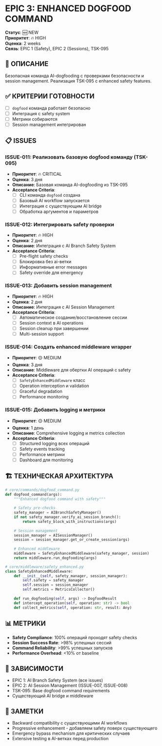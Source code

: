# EPIC 3: ENHANCED DOGFOOD COMMAND

**Статус**: 🆕 NEW  
**Приоритет**: 🔥 HIGH  
**Оценка**: 2 weeks  
**Связь**: EPIC 1 (Safety), EPIC 2 (Sessions), TSK-095

## 🎯 ОПИСАНИЕ

Безопасная команда AI-dogfooding с проверками безопасности и session management. Реализация TSK-095 с enhanced safety features.

## ✅ КРИТЕРИИ ГОТОВНОСТИ

- [ ] `dogfood` команда работает безопасно
- [ ] Интеграция с safety system
- [ ] Метрики собираются
- [ ] Session management интегрирован

## 📋 ISSUES

### **ISSUE-011: Реализовать базовую dogfood команду (TSK-095)**
- **Приоритет**: 🔥 CRITICAL
- **Оценка**: 3 дня
- **Описание**: Базовая команда AI-dogfooding из TSK-095
- **Acceptance Criteria**:
  - [ ] CLI команда `dogfood` создана
  - [ ] Базовый AI workflow запускается
  - [ ] Интеграция с существующим AI bridge
  - [ ] Обработка аргументов и параметров

### **ISSUE-012: Интегрировать safety проверки**
- **Приоритет**: 🔥 HIGH  
- **Оценка**: 2 дня
- **Описание**: Интеграция с AI Branch Safety System
- **Acceptance Criteria**:
  - [ ] Pre-flight safety checks
  - [ ] Блокировка без ai-ветки
  - [ ] Информативные error messages
  - [ ] Safety override для emergency

### **ISSUE-013: Добавить session management**
- **Приоритет**: 🔥 HIGH
- **Оценка**: 2 дня  
- **Описание**: Интеграция с AI Session Management
- **Acceptance Criteria**:
  - [ ] Автоматическое создание/восстановление сессии
  - [ ] Session context в AI operations
  - [ ] Session cleanup при завершении
  - [ ] Multi-session support

### **ISSUE-014: Создать enhanced middleware wrapper**
- **Приоритет**: 🟡 MEDIUM
- **Оценка**: 3 дня
- **Описание**: Middleware для обертки AI операций с safety
- **Acceptance Criteria**:
  - [ ] `SafetyEnhancedMiddleware` класс
  - [ ] Operation interception и validation
  - [ ] Graceful degradation
  - [ ] Performance monitoring

### **ISSUE-015: Добавить logging и метрики**
- **Приоритет**: 🟡 MEDIUM
- **Оценка**: 1 день
- **Описание**: Comprehensive logging и metrics collection
- **Acceptance Criteria**:
  - [ ] Structured logging всех операций
  - [ ] Safety events tracking
  - [ ] Performance метрики
  - [ ] Dashboard для monitoring

## 🏗️ ТЕХНИЧЕСКАЯ АРХИТЕКТУРА

```python
# core/commands/dogfood_command.py
def dogfood_command(args):
    """Enhanced dogfood command with safety"""
    
    # Safety pre-checks
    safety_manager = AIBranchSafetyManager()
    if not safety_manager.verify_ai_session_branch():
        return safety_block_with_instructions(args)
    
    # Session management
    session_manager = AISessionManager()
    session = session_manager.get_or_create_session(args)
    
    # Enhanced middleware
    middleware = SafetyEnhancedMiddleware(safety_manager, session)
    return middleware.run_dogfooding(args)

# core/middleware/safety_enhanced.py  
class SafetyEnhancedMiddleware:
    def __init__(self, safety_manager, session_manager):
        self.safety = safety_manager
        self.session = session_manager
        self.metrics = MetricsCollector()
    
    def run_dogfooding(self, args) -> DogfoodResult
    def intercept_operation(self, operation: str) -> bool
    def collect_metrics(self, operation: str, result: Any)
```

## 📊 МЕТРИКИ

- **Safety Compliance**: 100% операций проходят safety checks
- **Session Success Rate**: >98% успешных сессий  
- **Command Reliability**: >99% успешных запусков
- **Performance Overhead**: <10% от baseline

## 🔗 ЗАВИСИМОСТИ

- EPIC 1: AI Branch Safety System (все issues)
- EPIC 2: AI Session Management (ISSUE-007, ISSUE-008)
- TSK-095: Base dogfood command requirements
- Существующий AI bridge и middleware

## 📝 ЗАМЕТКИ

- Backward compatibility с существующими AI workflows
- Progressive enhancement - добавляем safety поверх существующего
- Emergency bypass mechanism для критических случаев
- Extensive testing в AI-ветках перед production 